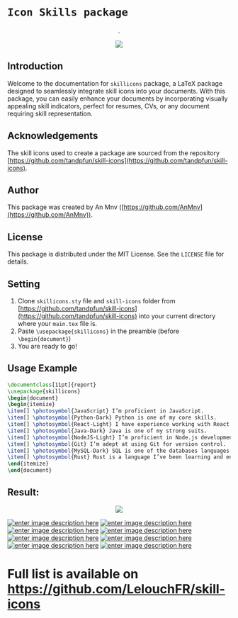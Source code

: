 

# `Icon Skills package` 

<div align="center">
.
</div>


<p align="center">
  <img src="https://i.imgur.com/X8E0RnO.png" />
</p>
 
## Introduction
Welcome to the documentation for `skillicons` package, a LaTeX package designed to seamlessly integrate skill icons into your documents. With this package, you can easily enhance your documents by incorporating visually appealing skill indicators, perfect for resumes, CVs, or any document requiring skill representation.

## Acknowledgements
The skill icons used to create a package are sourced from the repository [https://github.com/tandpfun/skill-icons](https://github.com/tandpfun/skill-icons).

## Author
This package was created by An Mnv ([https://github.com/AnMnv](https://github.com/AnMnv)).


## License
This package is distributed under the MIT License. See the `LICENSE` file for details.


## Setting
1. Clone `skillicons.sty` file and `skill-icons` folder from [https://github.com/tandpfun/skill-icons](https://github.com/tandpfun/skill-icons) into your current directory where your `main.tex` file is.
2. Paste `\usepackage{skillicons}` in the preamble (before `\begin{document}`)
3. You are ready to go!

## Usage Example 

```latex
\documentclass[11pt]{report}
\usepackage{skillicons}
\begin{document}
\begin{itemize}
\item[] \photosymbol{JavaScript} I’m proficient in JavaScript.
\item[] \photosymbol{Python-Dark} Python is one of my core skills.
\item[] \photosymbol{React-Light} I have experience working with React.
\item[] \photosymbol{Java-Dark} Java is one of my strong suits.
\item[] \photosymbol{NodeJS-Light} I’m proficient in Node.js development.
\item[] \photosymbol{Git} I’m adept at using Git for version control.
\item[] \photosymbol{MySQL-Dark} SQL is one of the databases languages.
\item[] \photosymbol{Rust} Rust is a language I’ve been learning and enjoying lately.
\end{itemize}
\end{document}
```

## Result:

<p align="center">
  <img src="https://i.imgur.com/EgEbtlB.png" />
</p>
 



[![enter image description here][3]][1]
[![enter image description here][4]][1]
[![enter image description here][5]][1]
[![enter image description here][6]][1]
[![enter image description here][7]][1]
[![enter image description here][8]][1]
[![enter image description here][9]][1]
[![enter image description here][10]][1]



[1]: https://raw.githubusercontent.com/AnMnv/AnMnv.github.io/master/eBook.pdf
[2]: https://github.com/AnMnv/eBook/blob/main/images/eBook-01.png

[3]: https://i.imgur.com/xlqeFLH.png
[4]: https://i.imgur.com/AHP8dkK.png
[5]: https://i.imgur.com/oqQggz2.png
[6]: https://i.imgur.com/8kEzLZz.png
[7]: https://i.imgur.com/Tsjo0Ez.png
[8]: https://i.imgur.com/TF6v5JP.png
[9]: https://i.imgur.com/nMFYPEh.png
[10]: https://i.imgur.com/mdAhKtY.png

# Full list is available on https://github.com/LelouchFR/skill-icons


 


